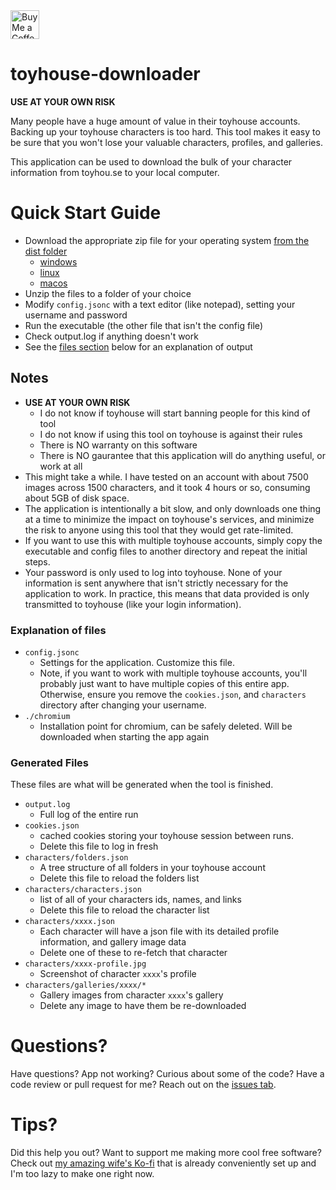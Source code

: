 <a href='https://ko-fi.com/clovercoin' target='_blank'>
  <img height='35' style='border:0px;height:46px;' src='https://az743702.vo.msecnd.net/cdn/kofi3.png?v=0' alt='Buy Me a Coffee at ko-fi.com' />
</a>

# toyhouse-downloader

**USE AT YOUR OWN RISK**

Many people have a huge amount of value in their toyhouse accounts. Backing up your toyhouse
characters is too hard. This tool makes it easy to be sure that you won't lose your valuable
characters, profiles, and galleries.

This application can be used to download the bulk of your character information from toyhou.se
to your local computer.

# Quick Start Guide

- Download the appropriate zip file for your operating system [from the dist folder](https://github.com/Provinite/toyhouse-downloader/tree/main/dist)
  - [windows](https://github.com/Provinite/toyhouse-downloader/blob/main/dist/thdownloader-windows-x64.zip)
  - [linux](https://github.com/Provinite/toyhouse-downloader/blob/main/dist/thdownloader-linux-x64.zip)
  - [macos](https://github.com/Provinite/toyhouse-downloader/blob/main/dist/thdownloader-macos-x64.zip)
- Unzip the files to a folder of your choice
- Modify `config.jsonc` with a text editor (like notepad), setting your username and password
- Run the executable (the other file that isn't the config file)
- Check output.log if anything doesn't work
- See the [files section](https://github.com/Provinite/toyhouse-downloader#explanation-of-files) below for an explanation of output

## Notes

- **USE AT YOUR OWN RISK**
  - I do not know if toyhouse will start banning people for this kind of tool
  - I do not know if using this tool on toyhouse is against their rules
  - There is NO warranty on this software
  - There is NO gaurantee that this application will do anything useful, or work at all
- This might take a while. I have tested on an account with about 7500 images
  across 1500 characters, and it took 4 hours or so, consuming about 5GB of disk space.
- The application is intentionally a bit slow, and only downloads one thing at a time
  to minimize the impact on toyhouse's services, and minimize the risk to anyone using
  this tool that they would get rate-limited.
- If you want to use this with multiple toyhouse accounts, simply copy the executable
  and config files to another directory and repeat the initial steps.
- Your password is only used to log into toyhouse. None of your information is sent
  anywhere that isn't strictly necessary for the application to work. In practice,
  this means that data provided is only transmitted to toyhouse (like your login
  information).

### Explanation of files

- `config.jsonc`
  - Settings for the application. Customize this file.
  - Note, if you want to work with multiple toyhouse accounts, you'll probably just want
    to have multiple copies of this entire app. Otherwise, ensure you remove the `cookies.json`,
    and `characters` directory after changing your username.
- `./chromium`
  - Installation point for chromium, can be safely deleted. Will be downloaded when starting the app again

### Generated Files

These files are what will be generated when the tool is finished.

- `output.log`
  - Full log of the entire run
- `cookies.json`
  - cached cookies storing your toyhouse session between runs.
  - Delete this file to log in fresh
- `characters/folders.json`
  - A tree structure of all folders in your toyhouse account
  - Delete this file to reload the folders list
- `characters/characters.json`
  - list of all of your characters ids, names, and links
  - Delete this file to reload the character list
- `characters/xxxx.json`
  - Each character will have a json file with its detailed profile information, and gallery image data
  - Delete one of these to re-fetch that character
- `characters/xxxx-profile.jpg`
  - Screenshot of character `xxxx`'s profile
- `characters/galleries/xxxx/*`
  - Gallery images from character `xxxx`'s gallery
  - Delete any image to have them be re-downloaded

# Questions?

Have questions? App not working? Curious about some of the code? Have a code review or pull request for me? Reach out on the [issues tab](https://github.com/Provinite/toyhouse-downloader/issues).

# Tips?

Did this help you out? Want to support me making more cool free software? Check out
[my amazing wife's Ko-fi](https://ko-fi.com/clovercoin) that is already conveniently
set up and I'm too lazy to make one right now.
